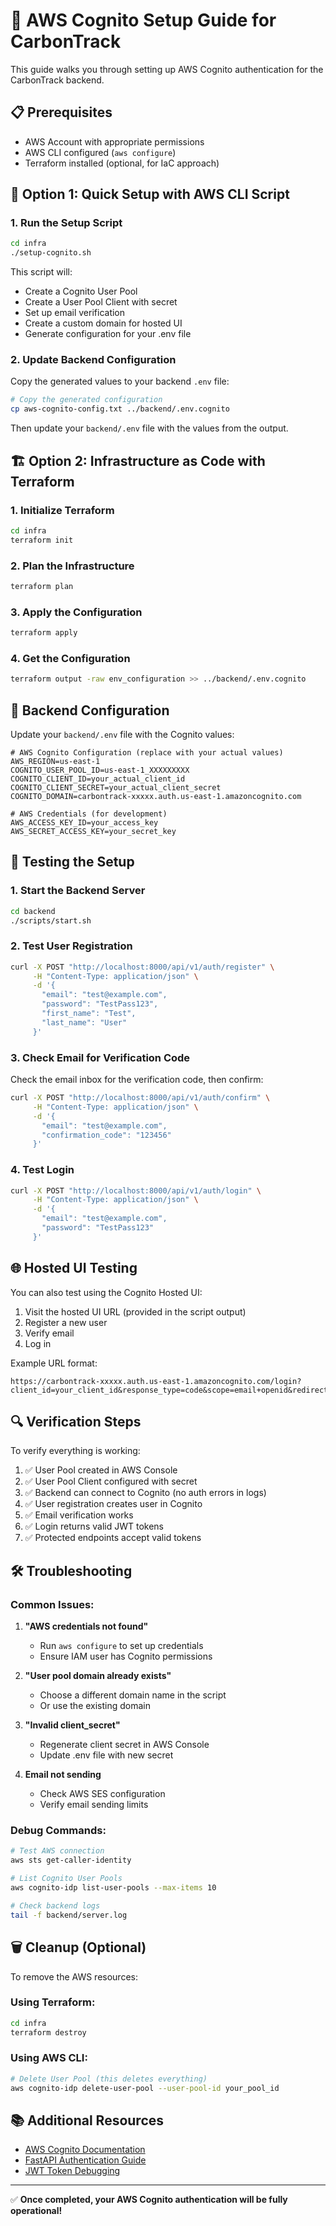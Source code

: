 # 🔐 AWS Cognito Setup Guide for CarbonTrack

This guide walks you through setting up AWS Cognito authentication for the CarbonTrack backend.

## 📋 Prerequisites

- AWS Account with appropriate permissions
- AWS CLI configured (`aws configure`)
- Terraform installed (optional, for IaC approach)

## 🚀 Option 1: Quick Setup with AWS CLI Script

### 1. Run the Setup Script

```bash
cd infra
./setup-cognito.sh
```

This script will:
- Create a Cognito User Pool
- Create a User Pool Client with secret
- Set up email verification
- Create a custom domain for hosted UI
- Generate configuration for your .env file

### 2. Update Backend Configuration

Copy the generated values to your backend `.env` file:

```bash
# Copy the generated configuration
cp aws-cognito-config.txt ../backend/.env.cognito
```

Then update your `backend/.env` file with the values from the output.

## 🏗️ Option 2: Infrastructure as Code with Terraform

### 1. Initialize Terraform

```bash
cd infra
terraform init
```

### 2. Plan the Infrastructure

```bash
terraform plan
```

### 3. Apply the Configuration

```bash
terraform apply
```

### 4. Get the Configuration

```bash
terraform output -raw env_configuration >> ../backend/.env.cognito
```

## 🔧 Backend Configuration

Update your `backend/.env` file with the Cognito values:

```env
# AWS Cognito Configuration (replace with your actual values)
AWS_REGION=us-east-1
COGNITO_USER_POOL_ID=us-east-1_XXXXXXXXX
COGNITO_CLIENT_ID=your_actual_client_id
COGNITO_CLIENT_SECRET=your_actual_client_secret
COGNITO_DOMAIN=carbontrack-xxxxx.auth.us-east-1.amazoncognito.com

# AWS Credentials (for development)
AWS_ACCESS_KEY_ID=your_access_key
AWS_SECRET_ACCESS_KEY=your_secret_key
```

## 🧪 Testing the Setup

### 1. Start the Backend Server

```bash
cd backend
./scripts/start.sh
```

### 2. Test User Registration

```bash
curl -X POST "http://localhost:8000/api/v1/auth/register" \
     -H "Content-Type: application/json" \
     -d '{
       "email": "test@example.com",
       "password": "TestPass123",
       "first_name": "Test",
       "last_name": "User"
     }'
```

### 3. Check Email for Verification Code

Check the email inbox for the verification code, then confirm:

```bash
curl -X POST "http://localhost:8000/api/v1/auth/confirm" \
     -H "Content-Type: application/json" \
     -d '{
       "email": "test@example.com",
       "confirmation_code": "123456"
     }'
```

### 4. Test Login

```bash
curl -X POST "http://localhost:8000/api/v1/auth/login" \
     -H "Content-Type: application/json" \
     -d '{
       "email": "test@example.com",
       "password": "TestPass123"
     }'
```

## 🌐 Hosted UI Testing

You can also test using the Cognito Hosted UI:

1. Visit the hosted UI URL (provided in the script output)
2. Register a new user
3. Verify email
4. Log in

Example URL format:
```
https://carbontrack-xxxxx.auth.us-east-1.amazoncognito.com/login?client_id=your_client_id&response_type=code&scope=email+openid&redirect_uri=http://localhost:8000/callback
```

## 🔍 Verification Steps

To verify everything is working:

1. ✅ User Pool created in AWS Console
2. ✅ User Pool Client configured with secret
3. ✅ Backend can connect to Cognito (no auth errors in logs)
4. ✅ User registration creates user in Cognito
5. ✅ Email verification works
6. ✅ Login returns valid JWT tokens
7. ✅ Protected endpoints accept valid tokens

## 🛠️ Troubleshooting

### Common Issues:

1. **"AWS credentials not found"**
   - Run `aws configure` to set up credentials
   - Ensure IAM user has Cognito permissions

2. **"User pool domain already exists"**
   - Choose a different domain name in the script
   - Or use the existing domain

3. **"Invalid client_secret"**
   - Regenerate client secret in AWS Console
   - Update .env file with new secret

4. **Email not sending**
   - Check AWS SES configuration
   - Verify email sending limits

### Debug Commands:

```bash
# Test AWS connection
aws sts get-caller-identity

# List Cognito User Pools
aws cognito-idp list-user-pools --max-items 10

# Check backend logs
tail -f backend/server.log
```

## 🗑️ Cleanup (Optional)

To remove the AWS resources:

### Using Terraform:
```bash
cd infra
terraform destroy
```

### Using AWS CLI:
```bash
# Delete User Pool (this deletes everything)
aws cognito-idp delete-user-pool --user-pool-id your_pool_id
```

## 📚 Additional Resources

- [AWS Cognito Documentation](https://docs.aws.amazon.com/cognito/)
- [FastAPI Authentication Guide](https://fastapi.tiangolo.com/tutorial/security/)
- [JWT Token Debugging](https://jwt.io/)

---

✅ **Once completed, your AWS Cognito authentication will be fully operational!**
